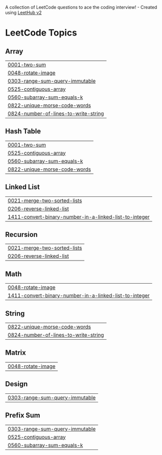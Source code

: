 A collection of LeetCode questions to ace the coding interview! - Created using [LeetHub v2](https://github.com/arunbhardwaj/LeetHub-2.0)
<!---LeetCode Topics Start-->
# LeetCode Topics
## Array
|  |
| ------- |
| [0001-two-sum](https://github.com/Deepakgunasekaran07/Leetcode/tree/master/0001-two-sum) |
| [0048-rotate-image](https://github.com/Deepakgunasekaran07/Leetcode/tree/master/0048-rotate-image) |
| [0303-range-sum-query-immutable](https://github.com/Deepakgunasekaran07/Leetcode/tree/master/0303-range-sum-query-immutable) |
| [0525-contiguous-array](https://github.com/Deepakgunasekaran07/Leetcode/tree/master/0525-contiguous-array) |
| [0560-subarray-sum-equals-k](https://github.com/Deepakgunasekaran07/Leetcode/tree/master/0560-subarray-sum-equals-k) |
| [0822-unique-morse-code-words](https://github.com/Deepakgunasekaran07/Leetcode/tree/master/0822-unique-morse-code-words) |
| [0824-number-of-lines-to-write-string](https://github.com/Deepakgunasekaran07/Leetcode/tree/master/0824-number-of-lines-to-write-string) |
## Hash Table
|  |
| ------- |
| [0001-two-sum](https://github.com/Deepakgunasekaran07/Leetcode/tree/master/0001-two-sum) |
| [0525-contiguous-array](https://github.com/Deepakgunasekaran07/Leetcode/tree/master/0525-contiguous-array) |
| [0560-subarray-sum-equals-k](https://github.com/Deepakgunasekaran07/Leetcode/tree/master/0560-subarray-sum-equals-k) |
| [0822-unique-morse-code-words](https://github.com/Deepakgunasekaran07/Leetcode/tree/master/0822-unique-morse-code-words) |
## Linked List
|  |
| ------- |
| [0021-merge-two-sorted-lists](https://github.com/Deepakgunasekaran07/Leetcode/tree/master/0021-merge-two-sorted-lists) |
| [0206-reverse-linked-list](https://github.com/Deepakgunasekaran07/Leetcode/tree/master/0206-reverse-linked-list) |
| [1411-convert-binary-number-in-a-linked-list-to-integer](https://github.com/Deepakgunasekaran07/Leetcode/tree/master/1411-convert-binary-number-in-a-linked-list-to-integer) |
## Recursion
|  |
| ------- |
| [0021-merge-two-sorted-lists](https://github.com/Deepakgunasekaran07/Leetcode/tree/master/0021-merge-two-sorted-lists) |
| [0206-reverse-linked-list](https://github.com/Deepakgunasekaran07/Leetcode/tree/master/0206-reverse-linked-list) |
## Math
|  |
| ------- |
| [0048-rotate-image](https://github.com/Deepakgunasekaran07/Leetcode/tree/master/0048-rotate-image) |
| [1411-convert-binary-number-in-a-linked-list-to-integer](https://github.com/Deepakgunasekaran07/Leetcode/tree/master/1411-convert-binary-number-in-a-linked-list-to-integer) |
## String
|  |
| ------- |
| [0822-unique-morse-code-words](https://github.com/Deepakgunasekaran07/Leetcode/tree/master/0822-unique-morse-code-words) |
| [0824-number-of-lines-to-write-string](https://github.com/Deepakgunasekaran07/Leetcode/tree/master/0824-number-of-lines-to-write-string) |
## Matrix
|  |
| ------- |
| [0048-rotate-image](https://github.com/Deepakgunasekaran07/Leetcode/tree/master/0048-rotate-image) |
## Design
|  |
| ------- |
| [0303-range-sum-query-immutable](https://github.com/Deepakgunasekaran07/Leetcode/tree/master/0303-range-sum-query-immutable) |
## Prefix Sum
|  |
| ------- |
| [0303-range-sum-query-immutable](https://github.com/Deepakgunasekaran07/Leetcode/tree/master/0303-range-sum-query-immutable) |
| [0525-contiguous-array](https://github.com/Deepakgunasekaran07/Leetcode/tree/master/0525-contiguous-array) |
| [0560-subarray-sum-equals-k](https://github.com/Deepakgunasekaran07/Leetcode/tree/master/0560-subarray-sum-equals-k) |
<!---LeetCode Topics End-->